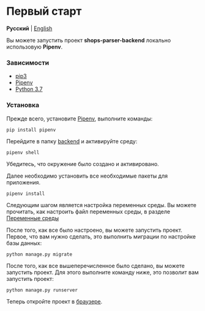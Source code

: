 # Первый старт

**Русский** | [English](../en/first_start.md)

Вы можете запустить проект **shops-parser-backend** локально использовую **Pipenv**.

### Зависимости

* [pip3](https://github.com/pypa/pip)
* [Pipenv](https://pypi.org/project/pipenv/)
* [Python 3.7](https://www.ics.uci.edu/~pattis/common/handouts/pythoneclipsejava/python.html)

### Установка

Прежде всего, установите [Pipenv](https://pypi.org/project/pipenv/), выполните команды:

    pip install pipenv

Перейдите в папку [backend](../../docker/backend) и активируйте среду:

    pipenv shell

Убедитесь, что окружение было создано и активировано.

Далее необходимо установить все необходимые пакеты для приложения.

    pipenv install
    
Следующим шагом является настройка переменных среды.
Вы можете прочитать, как настроить файл переменных среды, в разделе [Переменные среды](enviroment.md)

После того, как все было настроено, вы можете запустить проект. Первое, что вам нужно сделать, это выполнить миграции
по настройке базы данных:

    python manage.py migrate

После того, как все вышеперечисленное было сделано, вы можете запустить проект. Для этого выполните команду ниже,
это позволит вам запустить проект:

    python manage.py runserver

Теперь откройте проект в [браузере](http://localhost:8000).